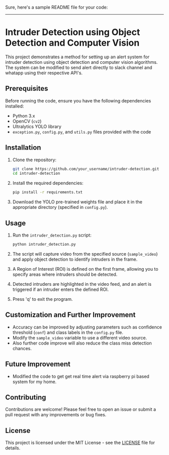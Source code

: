 Sure, here's a sample README file for your code:

---

# Intruder Detection using Object Detection and Computer Vision

This project demonstrates a method for setting up an alert system for intruder detection using object detection and computer vision algorithms. The system can be modified to send alert directly to slack channel and whatapp using their respective API's.

## Prerequisites

Before running the code, ensure you have the following dependencies installed:

- Python 3.x
- OpenCV (`cv2`)
- Ultralytics YOLO library
- `exception.py`, `config.py`, and `utils.py` files provided with the code

## Installation

1. Clone the repository:

    ```bash
    git clone https://github.com/your_username/intruder-detection.git
    cd intruder-detection
    ```

2. Install the required dependencies:

    ```bash
    pip install -r requirements.txt
    ```

3. Download the YOLO pre-trained weights file and place it in the appropriate directory (specified in `config.py`).

## Usage

1. Run the `intruder_detection.py` script:

    ```bash
    python intruder_detection.py
    ```

2. The script will capture video from the specified source (`sample_video`) and apply object detection to identify intruders in the frame.

3. A Region of Interest (ROI) is defined on the first frame, allowing you to specify areas where intruders should be detected.

4. Detected intruders are highlighted in the video feed, and an alert is triggered if an intruder enters the defined ROI.

5. Press 'q' to exit the program.

## Customization and Further Improvement

- Accuracy can be improved by adjusting parameters such as confidence threshold (`conf`) and class labels in the `config.py` file.
- Modify the `sample_video` variable to use a different video source.
- Also further code improve will also reduce the class miss detection chances.

## Future Improvement
- Modified the code to get get real time alert via raspberry pi based system for my home.

## Contributing

Contributions are welcome! Please feel free to open an issue or submit a pull request with any improvements or bug fixes.

## License

This project is licensed under the MIT License - see the [LICENSE](LICENSE) file for details.
